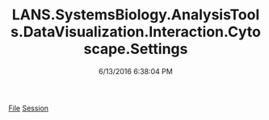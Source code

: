 ﻿---
title: LANS.SystemsBiology.AnalysisTools.DataVisualization.Interaction.Cytoscape.Settings
date: 6/13/2016 6:38:04 PM
---

[File](T-LANS.SystemsBiology.AnalysisTools.DataVisualization.Interaction.Cytoscape.Settings.File.html)
[Session](T-LANS.SystemsBiology.AnalysisTools.DataVisualization.Interaction.Cytoscape.Settings.Session.html)
